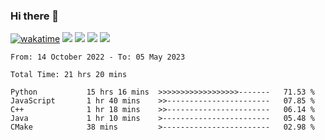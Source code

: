 ### Hi there 👋
[![wakatime](https://wakatime.com/badge/user/368879df-dc38-4b1a-86c4-8a2054a0e074.svg)](https://wakatime.com/@368879df-dc38-4b1a-86c4-8a2054a0e074)
<img src="https://img.shields.io/badge/Windows-0078D6?style=flat&logo=Windows&logoColor=white">
<img src="https://img.shields.io/badge/IntelliJ_IDEA-000000.svg?style=flat&logo=IntelliJ-IDEA&logoColor=white">
<img src="https://img.shields.io/badge/Visual_Studio_Code-007ACC?style=flat&logo=Visual-Studio-Code&logoColor=white">
<img src="https://img.shields.io/badge/Discord-5865F2?label=kano%233578&style=flat&logo=discord&logoColor=white">
<br>


<!--START_SECTION:waka-->

```text
From: 14 October 2022 - To: 05 May 2023

Total Time: 21 hrs 20 mins

Python           15 hrs 16 mins  >>>>>>>>>>>>>>>>>>-------   71.53 %
JavaScript       1 hr 40 mins    >>-----------------------   07.85 %
C++              1 hr 18 mins    >>-----------------------   06.14 %
Java             1 hr 10 mins    >------------------------   05.48 %
CMake            38 mins         >------------------------   02.98 %
```

<!--END_SECTION:waka-->
